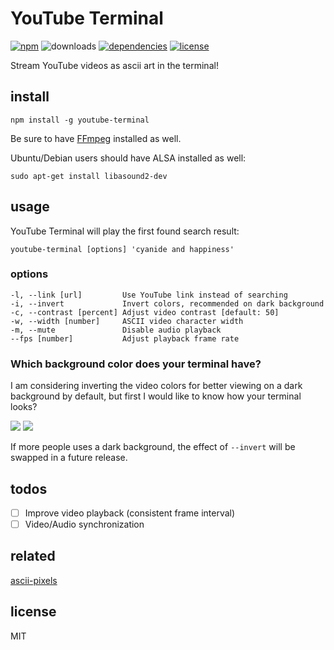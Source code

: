# YouTube Terminal
[![npm](https://img.shields.io/npm/v/youtube-terminal.svg)](https://www.npmjs.com/package/youtube-terminal)
![downloads](https://img.shields.io/npm/dt/youtube-terminal.svg)
[![dependencies](https://david-dm.org/mathiasvr/youtube-terminal.svg)](https://david-dm.org/mathiasvr/youtube-terminal)
[![license](http://img.shields.io/:license-MIT-blue.svg)](http://mvr.mit-license.org)

Stream YouTube videos as ascii art in the terminal!

## install

```
npm install -g youtube-terminal
```

Be sure to have [FFmpeg](https://www.ffmpeg.org) installed as well.

Ubuntu/Debian users should have ALSA installed as well:
```
sudo apt-get install libasound2-dev
```

## usage

YouTube Terminal will play the first found search result:

```
youtube-terminal [options] 'cyanide and happiness'
```

### options
```
-l, --link [url]         Use YouTube link instead of searching
-i, --invert             Invert colors, recommended on dark background
-c, --contrast [percent] Adjust video contrast [default: 50]
-w, --width [number]     ASCII video character width
-m, --mute               Disable audio playback
--fps [number]           Adjust playback frame rate
```

### Which background color does your terminal have?
I am considering inverting the video colors for better viewing on a dark background by default, but first I would like to know how your terminal looks?

[![](https://m131jyck4m.execute-api.us-west-2.amazonaws.com/prod/poll/01BVKCQ5K0XJFVNQXKAK3VMPSY/Dark)](https://m131jyck4m.execute-api.us-west-2.amazonaws.com/prod/poll/01BVKCQ5K0XJFVNQXKAK3VMPSY/Dark/vote)
[![](https://m131jyck4m.execute-api.us-west-2.amazonaws.com/prod/poll/01BVKCQ5K0XJFVNQXKAK3VMPSY/Bright)](https://m131jyck4m.execute-api.us-west-2.amazonaws.com/prod/poll/01BVKCQ5K0XJFVNQXKAK3VMPSY/Bright/vote)

If more people uses a dark background, the effect of `--invert` will be swapped in a future release.

## todos

- [ ] Improve video playback (consistent frame interval)
- [ ] Video/Audio synchronization

## related

[ascii-pixels](https://github.com/mathiasvr/ascii-pixels)

## license

MIT
